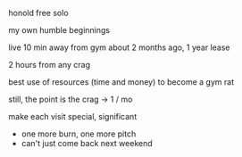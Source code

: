 honold free solo

my own humble beginnings

live 10 min away from gym about 2 months ago, 1 year lease

2 hours from any crag

best use of resources (time and money) to become a gym rat

still, the point is the crag -> 1 / mo

make each visit special, significant
- one more burn, one more pitch
- can't just come back  next weekend
